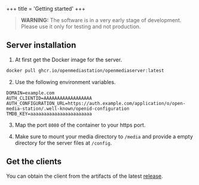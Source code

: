 +++
title = 'Getting started'
+++

> **WARNING:** The software is in a very early stage of development. Please use it only for testing and not production.

## Server installation

1. At first get the Docker image for the server.

```sh
docker pull ghcr.io/openmediastation/openmediaserver:latest
```

2. Use the following environment variables.

```env
DOMAIN=example.com
AUTH_CLIENTID=AAAAAAAAAAAAAAAAAA
AUTH_CONFIGURATION_URL=https://auth.example.com/application/o/open-media-station/.well-known/openid-configuration
TMDB_KEY=aaaaaaaaaaaaaaaaaaaaaaa
```

3. Map the port `8080` of the container to your https port.

4. Make sure to mount your media directory to `/media` and provide a empty directory for the server files at `/config`.

## Get the clients

You can obtain the client from the artifacts of the latest [release](https://github.com/OpenMediaStation/OpenMediaStation.FE.MovieTV/releases).
